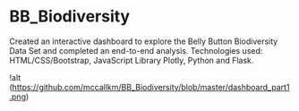 # BB_Biodiversity
Created an interactive dashboard to explore the Belly Button Biodiversity Data Set and completed an end-to-end analysis. Technologies used: HTML/CSS/Bootstrap, JavaScript Library Plotly, Python and Flask.

!alt (https://github.com/mccallkm/BB_Biodiversity/blob/master/dashboard_part1.png)

